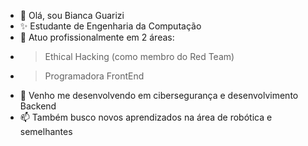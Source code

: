 - 👋 Olá, sou Bianca Guarizi
- ✨ Estudante de Engenharia da Computação
- 👀 Atuo profissionalmente em 2 áreas:
 - > Ethical Hacking (como membro do Red Team)
 - > Programadora FrontEnd
- 🌱 Venho me desenvolvendo em cibersegurança e desenvolvimento Backend
- 📫 Também busco novos aprendizados na área de robótica e semelhantes

<!---
bguarizi/bguarizi is a ✨ special ✨ repository because its `README.md` (this file) appears on your GitHub profile.
You can click the Preview link to take a look at your changes.
--->
